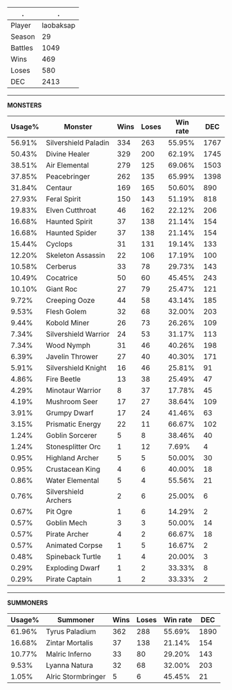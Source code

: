 .|.
|-|-
Player|laobaksap
Season|29
Battles|1049
Wins|469
Loses|580
DEC|2413

---
**MONSTERS**

Usage%|Monster|Wins|Loses|Win rate|DEC|
-|-|-|-|-|-|
56.91%|Silvershield Paladin|334|263|55.95%|1767|
50.43%|Divine Healer|329|200|62.19%|1745|
38.51%|Air Elemental|279|125|69.06%|1503|
37.85%|Peacebringer|262|135|65.99%|1398|
31.84%|Centaur|169|165|50.60%|890|
27.93%|Feral Spirit|150|143|51.19%|818|
19.83%|Elven Cutthroat|46|162|22.12%|206|
16.68%|Haunted Spirit|37|138|21.14%|154|
16.68%|Haunted Spider|37|138|21.14%|154|
15.44%|Cyclops|31|131|19.14%|133|
12.20%|Skeleton Assassin|22|106|17.19%|100|
10.58%|Cerberus|33|78|29.73%|143|
10.49%|Cocatrice|50|60|45.45%|243|
10.10%|Giant Roc|27|79|25.47%|121|
9.72%|Creeping Ooze|44|58|43.14%|185|
9.53%|Flesh Golem|32|68|32.00%|203|
9.44%|Kobold Miner|26|73|26.26%|109|
7.34%|Silvershield Warrior|24|53|31.17%|113|
7.34%|Wood Nymph|31|46|40.26%|198|
6.39%|Javelin Thrower|27|40|40.30%|171|
5.91%|Silvershield Knight|16|46|25.81%|91|
4.86%|Fire Beetle|13|38|25.49%|47|
4.29%|Minotaur Warrior|8|37|17.78%|45|
4.19%|Mushroom Seer|17|27|38.64%|109|
3.91%|Grumpy Dwarf|17|24|41.46%|63|
3.15%|Prismatic Energy|22|11|66.67%|102|
1.24%|Goblin Sorcerer|5|8|38.46%|40|
1.24%|Stonesplitter Orc|1|12|7.69%|4|
0.95%|Highland Archer|5|5|50.00%|30|
0.95%|Crustacean King|4|6|40.00%|18|
0.86%|Water Elemental|5|4|55.56%|21|
0.76%|Silvershield Archers|2|6|25.00%|6|
0.67%|Pit Ogre|1|6|14.29%|2|
0.57%|Goblin Mech|3|3|50.00%|14|
0.57%|Pirate Archer|4|2|66.67%|18|
0.57%|Animated Corpse|1|5|16.67%|2|
0.48%|Spineback Turtle|1|4|20.00%|3|
0.29%|Exploding Dwarf|1|2|33.33%|8|
0.29%|Pirate Captain|1|2|33.33%|2|

---
**SUMMONERS**

Usage%|Summoner|Wins|Loses|Win rate|DEC|
-|-|-|-|-|-|
61.96%|Tyrus Paladium|362|288|55.69%|1890|
16.68%|Zintar Mortalis|37|138|21.14%|154|
10.77%|Malric Inferno|33|80|29.20%|143|
9.53%|Lyanna Natura|32|68|32.00%|203|
1.05%|Alric Stormbringer|5|6|45.45%|21|
